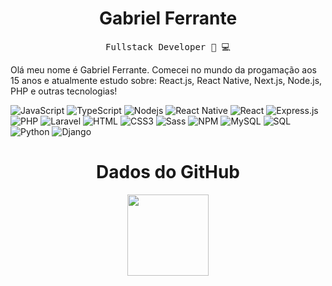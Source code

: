 <h1 align="center">Gabriel Ferrante</h1>

<p align="center">
    <samp> Fullstack Developer 📱 💻</samp>
</p>

<p>
    Olá meu nome é Gabriel Ferrante. Comecei no mundo da progamação aos 15 anos e atualmente estudo sobre: React.js, React Native, Next.js, Node.js, PHP e outras tecnologias!
</p>

<p>
    <img alt="JavaScript" src="https://img.shields.io/badge/-Javascript-edb200?style=flat-square&logo=javascript&logoColor=white" />
    <img alt="TypeScript" src="https://img.shields.io/badge/TypeScript-007ACC?style=flat-square&logo=typescript&logoColor=white" />
    <img alt="Nodejs" src="https://img.shields.io/badge/-Nodejs-43853d?style=flat-square&logo=Node.js&logoColor=white" />
    <img alt="React Native" src="https://img.shields.io/badge/React_Native-20232A?style=for-square&logo=react&logoColor=61DAFB" />
    <img alt="React" src="https://img.shields.io/badge/React-20232A?style=flat-square&logo=react&logoColor=61DAFB" />
    <img alt="Express.js" src="https://img.shields.io/badge/Express.js-000000?style=flat-square&logo=express&logoColor=white"/> 
    <img alt="PHP" src="https://img.shields.io/badge/PHP-777BB4?style=flat-square&logo=php&logoColor=white" />
    <img alt="Laravel" src="https://img.shields.io/badge/Laravel-FF2D20?style=flat-square&logo=laravel&logoColor=white" /> 
    <img alt="HTML" src="https://img.shields.io/badge/-HTML5-E34F26?style=flat-square&logo=html5&logoColor=white" />
    <img alt="CSS3" src="https://img.shields.io/badge/CSS3-1572B6?style=flat-square&logo=css3&logoColor=white" />
    <img alt="Sass" src="https://img.shields.io/badge/Sass-CC6699?style=flat-square&logo=sass&logoColor=white"/>
    <img alt="NPM" src="https://img.shields.io/badge/-NPM-CB3837?style=flat-square&logo=npm&logoColor=white" /> 
    <img alt="MySQL" src="https://img.shields.io/badge/-MySQL-4479A1?style=flat-square&logo=mysql&logoColor=white" />
    <img alt="SQL" src="https://img.shields.io/badge/-SQL-003B57?style=flat-square&logo=sqlite&logoColor=white" />
    <img alt="Python" src="https://img.shields.io/badge/python-3670A0?style=flat-square&logo=python&logoColor=white" />
    <img alt="Django" src="https://img.shields.io/badge/django-092E20?style=flat-square&logo=python&logoColor=white" />
</p>

<h1 align="center">Dados do GitHub</h1>

<p align="center">
    <img height="130em" src="https://github-readme-stats.vercel.app/api?username=gabrielFerrante1&theme=tokyonight&show_icons=true" style"width: 100%;"/>
</p>
